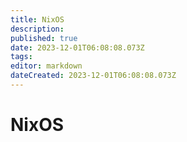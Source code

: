 ```yaml
---
title: NixOS
description: 
published: true
date: 2023-12-01T06:08:08.073Z
tags: 
editor: markdown
dateCreated: 2023-12-01T06:08:08.073Z
---
```


# NixOS
